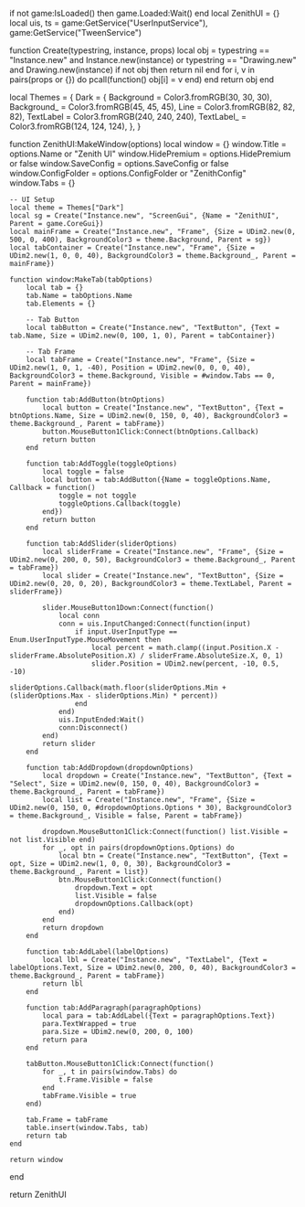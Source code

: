 if not game:IsLoaded() then game.Loaded:Wait() end
local ZenithUI = {}
local uis, ts = game:GetService("UserInputService"), game:GetService("TweenService")

function Create(typestring, instance, props)
    local obj = typestring == "Instance.new" and Instance.new(instance) or typestring == "Drawing.new" and Drawing.new(instance)
    if not obj then return nil end
    for i, v in pairs(props or {}) do pcall(function() obj[i] = v end) end
    return obj
end

local Themes = {
    Dark = {
        Background = Color3.fromRGB(30, 30, 30),
        Background_ = Color3.fromRGB(45, 45, 45),
        Line = Color3.fromRGB(82, 82, 82),
        TextLabel = Color3.fromRGB(240, 240, 240),
        TextLabel_ = Color3.fromRGB(124, 124, 124),
    },
}

function ZenithUI:MakeWindow(options)
    local window = {}
    window.Title = options.Name or "Zenith UI"
    window.HidePremium = options.HidePremium or false
    window.SaveConfig = options.SaveConfig or false
    window.ConfigFolder = options.ConfigFolder or "ZenithConfig"
    window.Tabs = {}

    -- UI Setup
    local theme = Themes["Dark"]
    local sg = Create("Instance.new", "ScreenGui", {Name = "ZenithUI", Parent = game.CoreGui})
    local mainFrame = Create("Instance.new", "Frame", {Size = UDim2.new(0, 500, 0, 400), BackgroundColor3 = theme.Background, Parent = sg})
    local tabContainer = Create("Instance.new", "Frame", {Size = UDim2.new(1, 0, 0, 40), BackgroundColor3 = theme.Background_, Parent = mainFrame})

    function window:MakeTab(tabOptions)
        local tab = {}
        tab.Name = tabOptions.Name
        tab.Elements = {}

        -- Tab Button
        local tabButton = Create("Instance.new", "TextButton", {Text = tab.Name, Size = UDim2.new(0, 100, 1, 0), Parent = tabContainer})

        -- Tab Frame
        local tabFrame = Create("Instance.new", "Frame", {Size = UDim2.new(1, 0, 1, -40), Position = UDim2.new(0, 0, 0, 40), BackgroundColor3 = theme.Background, Visible = #window.Tabs == 0, Parent = mainFrame})

        function tab:AddButton(btnOptions)
            local button = Create("Instance.new", "TextButton", {Text = btnOptions.Name, Size = UDim2.new(0, 150, 0, 40), BackgroundColor3 = theme.Background_, Parent = tabFrame})
            button.MouseButton1Click:Connect(btnOptions.Callback)
            return button
        end

        function tab:AddToggle(toggleOptions)
            local toggle = false
            local button = tab:AddButton({Name = toggleOptions.Name, Callback = function()
                toggle = not toggle
                toggleOptions.Callback(toggle)
            end})
            return button
        end

        function tab:AddSlider(sliderOptions)
            local sliderFrame = Create("Instance.new", "Frame", {Size = UDim2.new(0, 200, 0, 50), BackgroundColor3 = theme.Background_, Parent = tabFrame})
            local slider = Create("Instance.new", "TextButton", {Size = UDim2.new(0, 20, 0, 20), BackgroundColor3 = theme.TextLabel, Parent = sliderFrame})

            slider.MouseButton1Down:Connect(function()
                local conn
                conn = uis.InputChanged:Connect(function(input)
                    if input.UserInputType == Enum.UserInputType.MouseMovement then
                        local percent = math.clamp((input.Position.X - sliderFrame.AbsolutePosition.X) / sliderFrame.AbsoluteSize.X, 0, 1)
                        slider.Position = UDim2.new(percent, -10, 0.5, -10)
                        sliderOptions.Callback(math.floor(sliderOptions.Min + (sliderOptions.Max - sliderOptions.Min) * percent))
                    end
                end)
                uis.InputEnded:Wait()
                conn:Disconnect()
            end)
            return slider
        end

        function tab:AddDropdown(dropdownOptions)
            local dropdown = Create("Instance.new", "TextButton", {Text = "Select", Size = UDim2.new(0, 150, 0, 40), BackgroundColor3 = theme.Background_, Parent = tabFrame})
            local list = Create("Instance.new", "Frame", {Size = UDim2.new(0, 150, 0, #dropdownOptions.Options * 30), BackgroundColor3 = theme.Background_, Visible = false, Parent = tabFrame})

            dropdown.MouseButton1Click:Connect(function() list.Visible = not list.Visible end)
            for _, opt in pairs(dropdownOptions.Options) do
                local btn = Create("Instance.new", "TextButton", {Text = opt, Size = UDim2.new(1, 0, 0, 30), BackgroundColor3 = theme.Background_, Parent = list})
                btn.MouseButton1Click:Connect(function()
                    dropdown.Text = opt
                    list.Visible = false
                    dropdownOptions.Callback(opt)
                end)
            end
            return dropdown
        end

        function tab:AddLabel(labelOptions)
            local lbl = Create("Instance.new", "TextLabel", {Text = labelOptions.Text, Size = UDim2.new(0, 200, 0, 40), BackgroundColor3 = theme.Background_, Parent = tabFrame})
            return lbl
        end

        function tab:AddParagraph(paragraphOptions)
            local para = tab:AddLabel({Text = paragraphOptions.Text})
            para.TextWrapped = true
            para.Size = UDim2.new(0, 200, 0, 100)
            return para
        end

        tabButton.MouseButton1Click:Connect(function()
            for _, t in pairs(window.Tabs) do
                t.Frame.Visible = false
            end
            tabFrame.Visible = true
        end)

        tab.Frame = tabFrame
        table.insert(window.Tabs, tab)
        return tab
    end

    return window
end

return ZenithUI
